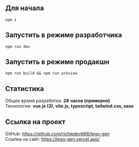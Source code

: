 ## Для начала
`npm i`

## Запустить в режиме разработчика
`npm run dev`

## Запустить в режиме продакшн
`npm run build && npm run preview`

## Статистика
Общее время разработки: <strong>28 часов (примерно)</strong> <br>
Технологии: <strong>vue.js (3), vite.js, typescript, tailwind.css, sass</strong>

## Ссылка на проект
GitHub: https://github.com/richiedev666/lego-gen <br>
Ссылка на сайт: https://lego-gen.vercel.app/
